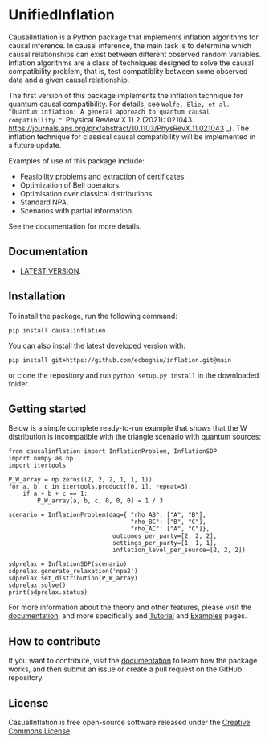 # UnifiedInflation
CausalInflation is a Python package that implements inflation algorithms for causal inference. In causal inference, the main task is to determine which causal relationships can exist between different observed random variables. Inflation algorithms are a class of techniques designed to solve the causal compatibility problem, that is, test compatiblity between some observed data and a given causal relationship.

The first version of this package implements the inflation technique for quantum causal compatibility. For details, see `Wolfe, Elie, et al. "Quantum inflation: A general approach to quantum causal compatibility." `Physical Review X 11.2 (2021): 021043. <https://journals.aps.org/prx/abstract/10.1103/PhysRevX.11.021043>`_). The inflation technique for classical causal compatibility will be implemented in a future update. 

Examples of use of this package include:

- Feasibility problems and extraction of certificates.
- Optimization of Bell operators. 
- Optimisation over classical distributions. 
- Standard NPA.
- Scenarios with partial information. 

See the documentation for more details.

## Documentation

* [LATEST VERSION](https://ecboghiu.github.io/inflation/).

## Installation

To install the package, run the following command:

```
pip install causalinflation
```

You can also install the latest developed version with:

`pip install git+https://github.com/ecboghiu/inflation.git@main`

or clone the repository and run `python setup.py install` in the downloaded folder.

## Getting started

Below is a simple complete ready-to-run example that shows that the W distribution is incompatible with the triangle scenario with quantum sources:

```
from causalinflation import InflationProblem, InflationSDP
import numpy as np
import itertools

P_W_array = np.zeros((2, 2, 2, 1, 1, 1))
for a, b, c in itertools.product([0, 1], repeat=3):
    if a + b + c == 1:
        P_W_array[a, b, c, 0, 0, 0] = 1 / 3

scenario = InflationProblem(dag={ "rho_AB": ["A", "B"],
                                  "rho_BC": ["B", "C"],
                                  "rho_AC": ["A", "C"]}, 
                             outcomes_per_party=[2, 2, 2],
                             settings_per_party=[1, 1, 1],
                             inflation_level_per_source=[2, 2, 2])

sdprelax = InflationSDP(scenario)
sdprelax.generate_relaxation('npa2')
sdprelax.set_distribution(P_W_array)
sdprelax.solve()
print(sdprelax.status)

```

For more information about the theory and other features, please visit the [documentation](https://ecboghiu.github.io/inflation/), and more specifically and [Tutorial](https://ecboghiu.github.io/inflation/_build/html/tutorial.html) and [Examples](https://ecboghiu.github.io/inflation/_build/html/examples.html) pages.

## How to contribute

If you want to contribute, visit the [documentation](https://ecboghiu.github.io/inflation/) to learn how the package works, and then submit an issue or create a pull request on the GitHub repository.

## License

CasualInflation is free open-source software released under the [Creative Commons License](https://github.com/ecboghiu/inflation/blob/main/LICENSE>).
